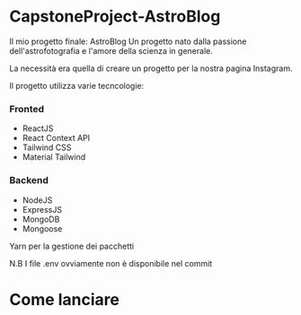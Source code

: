 # CapstoneProject-AstroBlog

Il mio progetto finale: AstroBlog
Un progetto nato dalla passione dell'astrofotografia e l'amore della scienza in generale.

La necessità era quella di creare un progetto per la nostra pagina Instagram.

Il progetto utilizza varie tecncologie:

### Fronted
- ReactJS
- React Context API
- Tailwind CSS
- Material Tailwind

### Backend
- NodeJS
- ExpressJS
- MongoDB
- Mongoose

Yarn per la gestione dei pacchetti

N.B I file .env ovviamente non è disponibile nel commit


# Come lanciare
